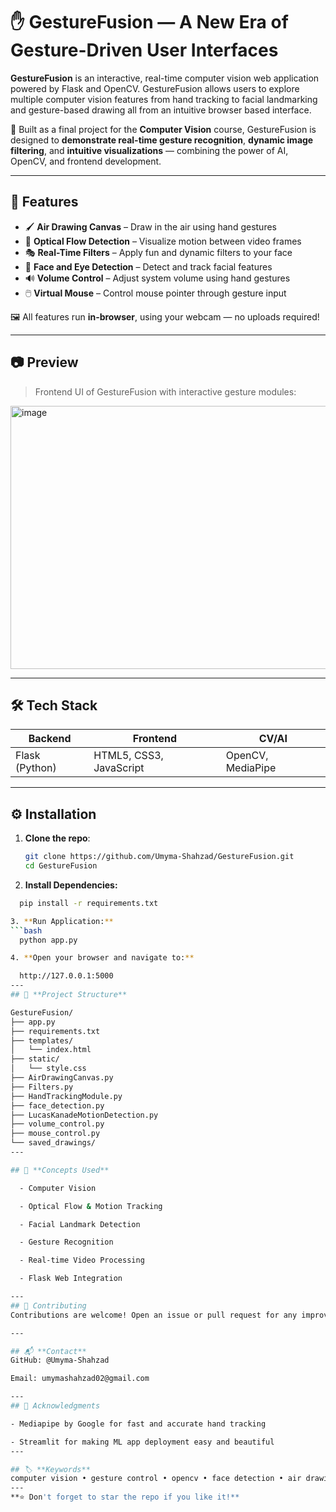 # ✋ GestureFusion — A New Era of Gesture-Driven User Interfaces

**GestureFusion** is an interactive, real-time computer vision web application powered by Flask and OpenCV. GestureFusion allows users to explore multiple computer vision features from hand tracking to facial landmarking and gesture-based drawing all from an intuitive browser based interface.

🌟 Built as a final project for the **Computer Vision** course, GestureFusion is designed to **demonstrate real-time gesture recognition**, **dynamic image filtering**, and **intuitive visualizations** — combining the power of AI, OpenCV, and frontend development.

---
## 🚀 Features

- 🖌️ **Air Drawing Canvas** – Draw in the air using hand gestures
- 🌊 **Optical Flow Detection** – Visualize motion between video frames
- 🎭 **Real-Time Filters** – Apply fun and dynamic filters to your face
- 👀 **Face and Eye Detection** – Detect and track facial features
- 🔊 **Volume Control** – Adjust system volume using hand gestures
- 🖱️ **Virtual Mouse** – Control mouse pointer through gesture input

🖼️ All features run **in-browser**, using your webcam — no uploads required!

---

## 📷 Preview

> Frontend UI of GestureFusion with interactive gesture modules:

<img width="944" height="421" alt="image" src="https://github.com/user-attachments/assets/4d603443-87cd-47bc-aa60-41ade7585042" />

---

## 🛠️ Tech Stack

| Backend | Frontend | CV/AI |
|--------|----------|--------|
| Flask (Python) | HTML5, CSS3, JavaScript | OpenCV, MediaPipe |

---

## ⚙️ Installation

1. **Clone the repo**:
   ```bash
   git clone https://github.com/Umyma-Shahzad/GestureFusion.git
   cd GestureFusion
   
2. **Install Dependencies:**
```bash
  pip install -r requirements.txt

3. **Run Application:**
```bash
  python app.py

4. **Open your browser and navigate to:**

  http://127.0.0.1:5000
---
## 📁 **Project Structure**

GestureFusion/
├── app.py
├── requirements.txt
├── templates/
│   └── index.html
├── static/
│   └── style.css
├── AirDrawingCanvas.py
├── Filters.py
├── HandTrackingModule.py
├── face_detection.py
├── LucasKanadeMotionDetection.py
├── volume_control.py
├── mouse_control.py
└── saved_drawings/
---

## 🧠 **Concepts Used**

  - Computer Vision

  - Optical Flow & Motion Tracking

  - Facial Landmark Detection

  - Gesture Recognition

  - Real-time Video Processing

  - Flask Web Integration

---
## 🤝 Contributing
Contributions are welcome! Open an issue or pull request for any improvements, bug fixes, or new features.

---

## 📬 **Contact**
GitHub: @Umyma-Shahzad

Email: umymashahzad02@gmail.com

---
## 🙏 Acknowledgments

- Mediapipe by Google for fast and accurate hand tracking

- Streamlit for making ML app deployment easy and beautiful
---

## 🏷️ **Keywords**
computer vision • gesture control • opencv • face detection • air drawing • real-time filters • virtual mouse • volume control • flask app • human-computer interaction
---
**⭐ Don't forget to star the repo if you like it!**

